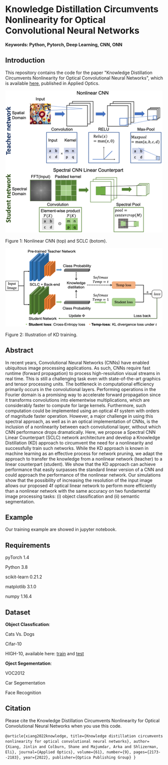 # Knowledge Distillation Circumvents Nonlinearity for Optical Convolutional Neural Networks

**Keywords: Python, Pytorch, Deep Learning, CNN, ONN**

## Introduction
This repository contains the code for the paper "Knowledge Distillation Circumvents Nonlinearity for Optical Convolutional Neural Networks", which is available [here](https://arxiv.org/pdf/2102.13323.pdf), published in Applied Optics.


<img height="453" src="/Figures/fig1.png" title="Illustration of KD training." width="500"/>

Figure 1: Nonlinear CNN (top) and SCLC (botom).

<img height="250" src="/Figures/fig2.png" title="Nonlinear CNN (top) and SCLC" width="500"/>

Figure 2: Illustration of KD training.
## Abstract
In recent years, Convolutional Neural Networks (CNNs) have enabled ubiquitous image processing applications. As such, CNNs require fast runtime (forward propagation) to process high-resolution visual streams in real time. This is still a challenging task even with state-of-the-art graphics and tensor processing units. The bottleneck in computational efficiency primarily occurs in the convolutional layers. Performing operations in the Fourier domain is a promising way to accelerate forward propagation since it transforms convolutions into elementwise multiplications, which are considerably faster to compute for large kernels. Furthermore, such computation could be implemented using an optical 4f system with orders of magnitude faster operation. However, a major challenge in using this spectral approach, as well as in an optical implementation of CNNs, is the inclusion of a nonlinearity between each convolutional layer, without which CNN performance drops dramatically. Here, we propose a Spectral CNN Linear Counterpart (SCLC) network architecture and develop a Knowledge Distillation (KD) approach to circumvent the need for a nonlinearity and successfully train such networks. While the KD approach is known in machine learning as an effective process for network pruning, we adapt the approach to transfer the knowledge from a nonlinear network (teacher) to a linear counterpart (student). We show that the KD approach can achieve performance that easily surpasses the standard linear version of a CNN and could approach the performance of the nonlinear network. Our simulations show that the possibility of increasing the resolution of the input image allows our proposed 4f optical linear network to perform more efficiently than a nonlinear network with the same accuracy on two fundamental image processing tasks: (i) object classification and (ii) semantic segmentation.

## Example
Our training example are showed in jupyter notebook.

## Requirements
pyTorch 1.4

Python 3.8

scikit-learn 0.21.2

matplotlib 3.1.0

numpy 1.16.4

## Dataset 

**Object Classfication**: 

Cats Vs. Dogs

Cifar-10

HIGH-10, available here: [train](https://drive.google.com/file/d/1qS1E9_sm6EIzS3iY-CHcm0p1LUB3HOg7/view?usp=sharing) and [test](
https://drive.google.com/file/d/1w-qAPoJwiugqfbxWrbCnDSKm2YT29U_x/view?usp=sharing) 

**Oject Segementation**: 

VOC2012

Car Segementation

Face Recognition

## Citation
Please cite the Knowledge Distillation Circumvents Nonlinearity for Optical Convolutional Neural Networks when you use this code.

`@article{xiang2022knowledge,
  title={Knowledge distillation circumvents nonlinearity for optical convolutional neural networks},
  author={Xiang, Jinlin and Colburn, Shane and Majumdar, Arka and Shlizerman, Eli},
  journal={Applied Optics},
  volume={61},
  number={9},
  pages={2173--2183},
  year={2022},
  publisher={Optica Publishing Group}
}
`


